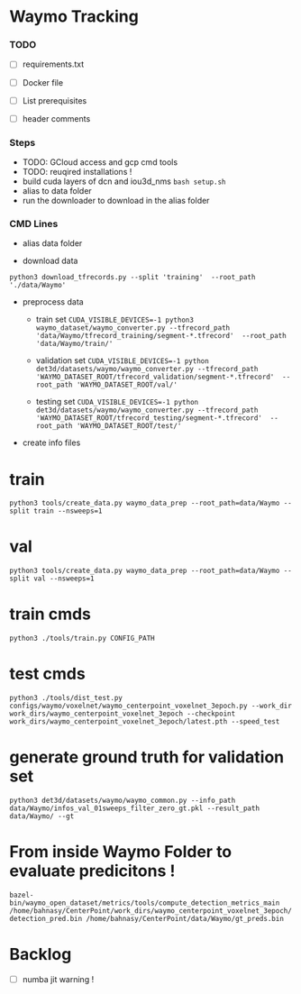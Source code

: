 # Waymo Tracking

### TODO
- [ ] requirements.txt
- [ ] Docker file
- [ ] List prerequisites
- [ ] header comments


### Steps

* TODO: GCloud access and gcp cmd tools
* TODO: reuqired installations !
* build cuda layers of dcn and iou3d_nms `bash setup.sh`
* alias to data folder
* run the downloader to download in the alias folder


### CMD Lines

* alias data folder

* download data

``` python3 download_tfrecords.py --split 'training'  --root_path './data/Waymo' ```

* preprocess data

    * train set 
    ```CUDA_VISIBLE_DEVICES=-1 python3 waymo_dataset/waymo_converter.py --tfrecord_path 'data/Waymo/tfrecord_training/segment-*.tfrecord'  --root_path 'data/Waymo/train/'```

    * validation set 
    ```CUDA_VISIBLE_DEVICES=-1 python det3d/datasets/waymo/waymo_converter.py --tfrecord_path 'WAYMO_DATASET_ROOT/tfrecord_validation/segment-*.tfrecord'  --root_path 'WAYMO_DATASET_ROOT/val/'```

    * testing set 
    ```CUDA_VISIBLE_DEVICES=-1 python det3d/datasets/waymo/waymo_converter.py --tfrecord_path 'WAYMO_DATASET_ROOT/tfrecord_testing/segment-*.tfrecord'  --root_path 'WAYMO_DATASET_ROOT/test/'```

* create info files
# train
``` python3 tools/create_data.py waymo_data_prep --root_path=data/Waymo --split train --nsweeps=1 ```
# val
```python3 tools/create_data.py waymo_data_prep --root_path=data/Waymo --split val --nsweeps=1```


# train cmds
```python3 ./tools/train.py CONFIG_PATH```

# test cmds
```python3 ./tools/dist_test.py configs/waymo/voxelnet/waymo_centerpoint_voxelnet_3epoch.py --work_dir work_dirs/waymo_centerpoint_voxelnet_3epoch --checkpoint work_dirs/waymo_centerpoint_voxelnet_3epoch/latest.pth --speed_test```

# generate ground truth for validation set
```python3 det3d/datasets/waymo/waymo_common.py --info_path data/Waymo/infos_val_01sweeps_filter_zero_gt.pkl --result_path data/Waymo/ --gt```



# From inside Waymo Folder to evaluate predicitons !
```bazel-bin/waymo_open_dataset/metrics/tools/compute_detection_metrics_main /home/bahnasy/CenterPoint/work_dirs/waymo_centerpoint_voxelnet_3epoch/detection_pred.bin /home/bahnasy/CenterPoint/data/Waymo/gt_preds.bin```


# Backlog
- [ ] numba jit warning ! 